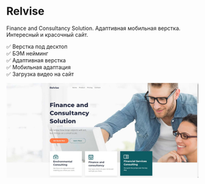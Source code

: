 # Relvise
Finance and Consultancy Solution. Адаптивная мобильная верстка. Интересный и красочный сайт.

✅ Верстка под десктоп  
✅ БЭМ нейминг  
✅ Адаптивная верстка  
✅ Мобильная адаптация  
✅ Загрузка видео на сайт  

[![Relvise](https://github.com/8807010/Relvise/blob/main/preview.jpg)](https://8807010.github.io/Relvise/)
